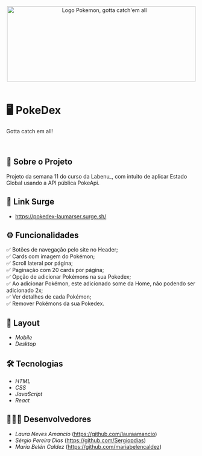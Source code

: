 <div align="center">
<img src="https://www.seekpng.com/png/detail/1-15684_logo-pokemon-pokemon-gotta-catch-em-all-logo.png" alt="Logo Pokemon, gotta catch'em all" width="500px" height="200px"/>
</div> <br/>

# 🖥️ PokeDex

Gotta catch em all! 

<br/>

## :page_facing_up: Sobre o Projeto
Projeto da semana 11 do curso da Labenu_, com intuito de aplicar Estado Global usando a API pública PokeApi. 
<br/>

## :link: Link Surge 
- https://pokedex-laumarser.surge.sh/

## ⚙️ Funcionalidades
✅ Botões de navegação pelo site no Header; <br/>
✅ Cards com imagem do Pokémon; <br/>
✅ Scroll lateral por página; <br/>
✅ Paginação com 20 cards por página; <br/>
✅ Opção de adicionar Pokémons na sua Pokedex; <br/>
✅ Ao adicionar Pokémon, este adicionado some da Home, não podendo ser adicionado 2x; <br/>
✅ Ver detalhes de cada Pokémon; <br/>
✅ Remover Pokémons da sua Pokedex.

## 🎨 Layout
- *Mobile*
- *Desktop*

## 🛠 Tecnologias
- *HTML*
- *CSS*
- *JavaScript*
- *React*

## 👨🏻‍💻 Desenvolvedores
- *Laura Neves Amancio* (https://github.com/lauraamancio)  <br>
- *Sérgio Pereira Dias* (https://github.com/Sergiopdias)  <br>
- *María Belén Caldez* (https://github.com/mariabelencaldez)  <br>
